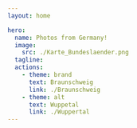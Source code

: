 ```yaml
---
layout: home

hero:
  name: Photos from Germany!
  image: 
    src: ./Karte_Bundeslaender.png
  tagline: 
  actions:
    - theme: brand
      text: Braunschweig
      link: ./Braunschweig
    - theme: alt
      text: Wuppetal
      link: ./Wuppertal
---
```

<!--
    - theme: brand
      text: Rhein
      link: ./Rhein
    - theme: brand
      text: Koeln
      link: ./Koeln
    - theme: brand
      text: Frankfurt
      link: ./Frankfurt
    - theme: brand
      text: Berlin
      link: ./Berlin
    - theme: brand
      text: Potsdam
      link: ./Potsdam
    - theme: brand
      text: Mainz
      link: ./Mainz
    - theme: brand
      text: Dresden
      link: ./Dresden
    - theme: brand
      text: Leibzig
      link: ./Leibzig
    - theme: brand
      text: Duesseldorf
      link: ./Duesseldorf
    - theme: brand
      text: Heidelberg
      link: ./Heidelberg
    - theme: brand
      text: Freiburg
      link: ./Freiburg
    - theme: brand
      text: Muenster
      link: ./Muenster
    - theme: brand
      text: Bonn
      link: ./Bonn
    - theme: brand
      text: Goettingen
      link: ./Goettingen
-->